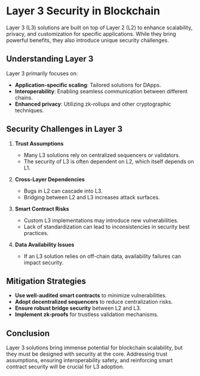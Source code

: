 # Layer 3 Security in Blockchain

Layer 3 (L3) solutions are built on top of Layer 2 (L2) to enhance scalability, privacy, and customization for specific applications. While they bring powerful benefits, they also introduce unique security challenges.

## Understanding Layer 3
Layer 3 primarily focuses on:
- **Application-specific scaling**: Tailored solutions for DApps.
- **Interoperability**: Enabling seamless communication between different chains.
- **Enhanced privacy**: Utilizing zk-rollups and other cryptographic techniques.

## Security Challenges in Layer 3
1. **Trust Assumptions**
   - Many L3 solutions rely on centralized sequencers or validators.
   - The security of L3 is often dependent on L2, which itself depends on L1.

2. **Cross-Layer Dependencies**
   - Bugs in L2 can cascade into L3.
   - Bridging between L2 and L3 increases attack surfaces.

3. **Smart Contract Risks**
   - Custom L3 implementations may introduce new vulnerabilities.
   - Lack of standardization can lead to inconsistencies in security best practices.

4. **Data Availability Issues**
   - If an L3 solution relies on off-chain data, availability failures can impact security.

## Mitigation Strategies
- **Use well-audited smart contracts** to minimize vulnerabilities.
- **Adopt decentralized sequencers** to reduce centralization risks.
- **Ensure robust bridge security** between L2 and L3.
- **Implement zk-proofs** for trustless validation mechanisms.

## Conclusion
Layer 3 solutions bring immense potential for blockchain scalability, but they must be designed with security at the core. Addressing trust assumptions, ensuring interoperability safety, and reinforcing smart contract security will be crucial for L3 adoption.
